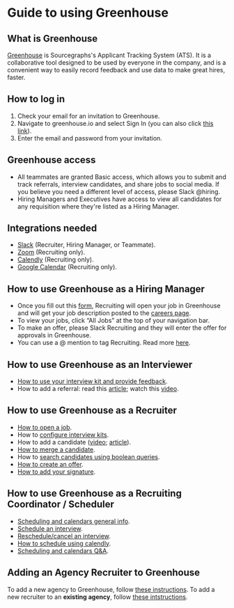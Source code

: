 # Guide to using Greenhouse

## What is Greenhouse 
[Greenhouse](https://www.greenhouse.io/) is Sourcegraphs's Applicant Tracking System (ATS). It is a collaborative tool designed to be used by everyone in the company, and is a convenient way to easily record feedback and use data to make great hires, faster.  

## How to log in

1. Check your email for an invitation to Greenhouse.  
2. Navigate to greenhouse.io and select Sign In (you can also click [this link](https://app.greenhouse.io/users/sign_in)).
3. Enter the email and password from your invitation.

## Greenhouse access

- All teammates are granted Basic access, which allows you to submit and track referrals, interview candidates, and share jobs to social media.  If you believe you need a different level of access, please Slack @hiring.
- Hiring Managers and Executives have access to view all candidates for any requisition where they're listed as a Hiring Manager.

## Integrations needed

- [Slack](https://support.greenhouse.io/hc/en-us/articles/207344866-Slack) (Recruiter, Hiring Manager, or Teammate).
- [Zoom](https://support.greenhouse.io/hc/en-us/articles/360042222612-Zoom) (Recruiting only).
- [Calendly](https://support.greenhouse.io/hc/en-us/articles/360029359472) (Recruiting only).
- [Google Calendar](https://support.greenhouse.io/hc/en-us/articles/360021799232-Enable-Google-Calendar) (Recruiting only).

## How to use Greenhouse as a Hiring Manager

- Once you fill out this [form](https://forms.gle/13EraprAhpYz29dTA), Recruiting will open your job in Greenhouse and will get your job description posted to the [careers page](https://boards.greenhouse.io/sourcegraph91).
- To view your jobs, click “All Jobs” at the top of your navigation bar.
- To make an offer, please Slack Recruiting and they will enter the offer for approvals in Greenhouse.
- You can use a @ mention to tag Recruiting.  Read more [here](https://support.greenhouse.io/hc/en-us/articles/360013153651--mentions).

## How to use Greenhouse as an Interviewer

- [How to use your interview kit and provide feedback](https://support.greenhouse.io/hc/en-us/articles/115002226826-Interviewer-guide-Using-interview-kits).
- How to add a referral: read this [article](https://support.greenhouse.io/hc/en-us/articles/201982560-Submit-Referrals); watch this [video](https://vimeo.com/163888438).

## How to use Greenhouse as a Recruiter

- [How to open a job](https://support.greenhouse.io/hc/en-us/articles/200668380-Create-a-new-job).
- How to [configure interview kits](https://support.greenhouse.io/hc/en-us/articles/115002226746-Configure-interview-kits).
- How to add a candidate ([video](https://support.greenhouse.io/hc/en-us/articles/115002195063-Manually-add-candidates); [article](https://support.greenhouse.io/hc/en-us/articles/360036524551-Add-candidates-to-Greenhouse-via-LinkedIn-RSC-integration)).
- [How to merge a candidate](https://support.greenhouse.io/hc/en-us/articles/115004506466-Merge-candidate-profiles).
- How to [search candidates using boolean queries](https://support.greenhouse.io/hc/en-us/articles/202360199-Search-candidates-using-boolean-queries-).
- [How to create an offer](https://support.greenhouse.io/hc/en-us/articles/200721744-Create-Offer).
- [How to add your signature](https://support.greenhouse.io/hc/en-us/articles/203800669-How-do-I-set-up-or-edit-my-email-signature-).

## How to use Greenhouse as a Recruiting Coordinator / Scheduler

- [Scheduling and calendars general info](https://support.greenhouse.io/hc/en-us/sections/360001178052).
- [Schedule an interview](https://support.greenhouse.io/hc/en-us/articles/360045420091-Schedule-an-interview).
- [Reschedule/cancel an interview](https://support.greenhouse.io/hc/en-us/articles/200241969-Reschedule-cancel-an-interview).
- [How to schedule using calendly](https://support.greenhouse.io/hc/en-us/articles/360029686091).
- [Scheduling and calendars Q&A](https://support.greenhouse.io/hc/en-us/sections/360000692832).

## Adding an Agency Recruiter to Greenhouse

To add a new agency to Greenhouse, follow [these instructions](https://support.greenhouse.io/hc/en-us/articles/201078255-Add-a-New-Agency). To add a new recruiter to an **existing agency**, follow [these intstructions](https://support.greenhouse.io/hc/en-us/articles/200666389).


